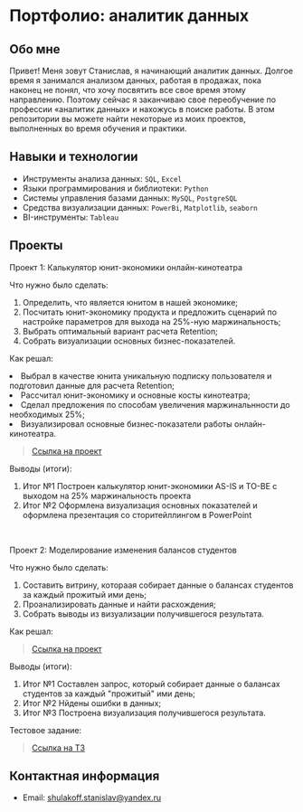 # Портфолио: аналитик данных

## Обо мне 

Привет! Меня зовут Станислав, я начинающий аналитик данных. 
Долгое время я занимался анализом данных, работая в продажах, пока наконец не понял, что хочу посвятить все свое время этому направлению. Поэтому сейчас я заканчиваю свое переобучение по профессии «аналитик данных» и нахожусь в поиске работы.
В этом репозитории вы можете найти некоторые из моих проектов, выполненных во время обучения и практики.
<br>

## Навыки и технологии
- Инструменты анализа данных: ``SQL``, ``Excel`` 
- Языки программирования и библиотеки: ``Python``
- Системы управления базами данных: ``MySQL``, ``PostgreSQL``
- Средства визуализации данных: ``PowerBi``, ``Matplotlib``, ``seaborn``
- BI-инструменты: ``Tableau``

## Проекты
<p> Проект 1: Калькулятор юнит-экономики онлайн-кинотеатра</p>
<p>Что нужно было сделать:<p>
<ol>
  <li>Определить, что является юнитом в нашей экономике;</li>
  <li>Посчитать юнит-экономику продукта и предложить сценарий по настройке параметров для выхода на 25%-ную маржинальность;</li>
  <li>Выбрать оптимальный вариант расчета Retention;</1i>
  <li>Собрать визуализации основных бизнес-показателей.</1i>
</ol>

<p>Как решал:
<li> Выбрал в качестве юнита уникальную подписку пользователя и подготовил данные для расчета Retention;
<li> Рассчитал юнит-экономику и основные косты кинотеатра;
<li> Сделал предложения по способам увеличения маржинальнности до необходимых 25%;
<li> Визуализировал основные бизнес-показатели работы онлайн-кинотеатра.
<p>


> <a href="https://github.com/StanislavShulakov/StanislavShulakov/tree/main/%D0%9F%D1%80%D0%BE%D0%B5%D0%BA%D1%82%201">Ссылка на проект</a>

<p>Выводы (итоги):<p>
<ol>
  <li>Итог №1 Построен калькулятор юнит-экономики AS-IS и TO-BE с выходом на 25% маржинальность проекта</li>
  <li>Итог №2 Оформлена визуализация основных показателей и оформлена презентация со сторитейллингом в PowerPoint </li>
</ol>
<br> 


<p>Проект 2: Моделирование изменения балансов студентов</p> 
<p>Что нужно было сделать:<p>
<ol>
  <li>Составить витрину, котораая собирает данные о балансах студентов за каждый прожитый ими день;</li>
  <li>Проанализировать данные и найти расхождения;</li>
  <li>Cобрать выводы из визуализации получившегося результата.
</ol>

<p>Как решал: <p>

> <a href="https://github.com/StanislavShulakov/StanislavShulakov/tree/main/%D0%9F%D1%80%D0%BE%D0%B5%D0%BA%D1%82%202">Ссылка на проект</a>

 
 <p>Выводы (итоги):<p>
<ol>
  <li>Итог №1 Составлен запрос, который собирает данные о балансах студентов за каждый "прожитый" ими день;</li>
  <li>Итог №2 Нйдены ошибки в данных;</li>
  <li>Итог №3 Построена визуализация получившегося результата.</li>
</ol>

<p> Тестовое задание: </p>

> <a href="https://github.com/StanislavShulakov/StanislavShulakov/tree/e315fc9ec850f54a8656ff38320c9bf91b5c8a36/%D0%A2%D0%B5%D1%81%D1%82%D0%BE%D0%B2%D0%BE%D0%B5%20%D0%B7%D0%B0%D0%B4%D0%B0%D0%BD%D0%B8%D0%B5">Ссылка на ТЗ</a>

## Контактная информация
- Email: shulakoff.stanislav@yandex.ru
